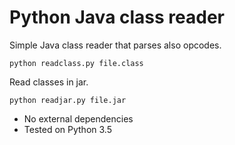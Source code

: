 Python Java class reader
========================

Simple Java class reader that parses also opcodes.

`python readclass.py file.class`

Read classes in jar.

`python readjar.py file.jar`

*  No external dependencies
*  Tested on Python 3.5